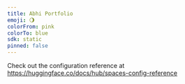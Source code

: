 ```yaml
---
title: Abhi Portfolio
emoji: 🌖
colorFrom: pink
colorTo: blue
sdk: static
pinned: false
---
```


Check out the configuration reference at https://huggingface.co/docs/hub/spaces-config-reference
